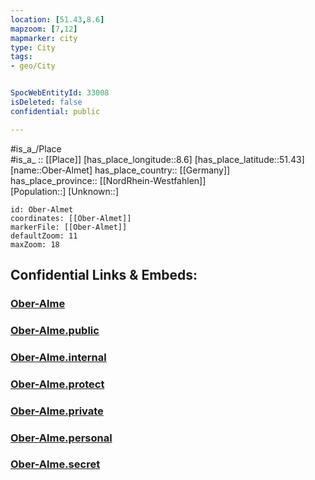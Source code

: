 ```yaml
---
location: [51.43,8.6] 
mapzoom: [7,12] 
mapmarker: city 
type: City
tags:
- geo/City


SpocWebEntityId: 33008
isDeleted: false
confidential: public

---
```

#is_a_/Place  
#is_a_ :: [[Place]] 
[has_place_longitude::8.6] 
[has_place_latitude::51.43] 
[name::Ober-Almet] 
has_place_country:: [[Germany]]  
has_place_province:: [[NordRhein-Westfahlen]]  
[Population::] 
[Unknown::] 


```leaflet
id: Ober-Almet
coordinates: [[Ober-Almet]] 
markerFile: [[Ober-Almet]] 
defaultZoom: 11 
maxZoom: 18
```


## Confidential Links & Embeds: 

### [Ober-Alme](/_Standards/Earth/Continent/Europe/Europe~Central/Germany/Germany~West/Nordrhein-Westfalen/counties~NW/Hochsauerlandkreis/cities~Hochsauerland/Brilon/Ober-Alme.md) 

### [Ober-Alme.public](/_public/Earth/Continent/Europe/Europe~Central/Germany/Germany~West/Nordrhein-Westfalen/counties~NW/Hochsauerlandkreis/cities~Hochsauerland/Brilon/Ober-Alme.public.md) 

### [Ober-Alme.internal](/_internal/Earth/Continent/Europe/Europe~Central/Germany/Germany~West/Nordrhein-Westfalen/counties~NW/Hochsauerlandkreis/cities~Hochsauerland/Brilon/Ober-Alme.internal.md) 

### [Ober-Alme.protect](/_protect/Earth/Continent/Europe/Europe~Central/Germany/Germany~West/Nordrhein-Westfalen/counties~NW/Hochsauerlandkreis/cities~Hochsauerland/Brilon/Ober-Alme.protect.md) 

### [Ober-Alme.private](/_private/Earth/Continent/Europe/Europe~Central/Germany/Germany~West/Nordrhein-Westfalen/counties~NW/Hochsauerlandkreis/cities~Hochsauerland/Brilon/Ober-Alme.private.md) 

### [Ober-Alme.personal](/_personal/Earth/Continent/Europe/Europe~Central/Germany/Germany~West/Nordrhein-Westfalen/counties~NW/Hochsauerlandkreis/cities~Hochsauerland/Brilon/Ober-Alme.personal.md) 

### [Ober-Alme.secret](/_secret/Earth/Continent/Europe/Europe~Central/Germany/Germany~West/Nordrhein-Westfalen/counties~NW/Hochsauerlandkreis/cities~Hochsauerland/Brilon/Ober-Alme.secret.md)

